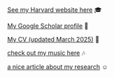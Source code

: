 
[See my Harvard website here](https://healthpolicy.fas.harvard.edu/people/joseph-hnath) 🎓

[My Google Scholar profile](https://scholar.google.com/citations?user=dmZfJ-0AAAAJ&hl=en) 🧐

[My CV (updated March 2025)](https://github.com/josephhnath/josephhnath.github.io/blob/main/jhnath_CV_2025_03.pdf) 📝

[check out my music here]([url](https://soundcloud.com/joseph_hnath)) 🎶

[a nice article about my research]([url](https://gsas.harvard.edu/news/three-students-earn-top-national-award-social-science)) ☺️
